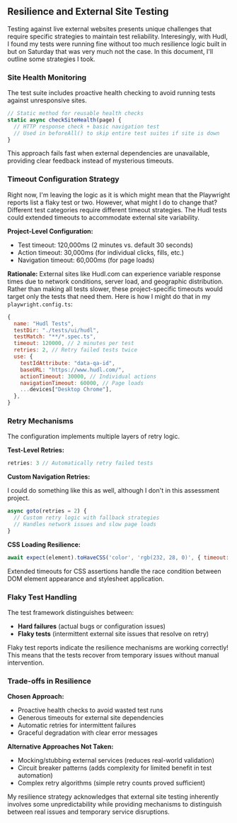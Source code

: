 ## Resilience and External Site Testing

Testing against live external websites presents unique challenges that require specific strategies to maintain test reliability. Interesingly, with Hudl, I found my tests were running fine without too much resilience logic built in but on Saturday that was very much not the case. In this document, I'll outline some strategies I took.

### Site Health Monitoring

The test suite includes proactive health checking to avoid running tests against unresponsive sites.

```javascript
// Static method for reusable health checks
static async checkSiteHealth(page) {
  // HTTP response check + basic navigation test
  // Used in beforeAll() to skip entire test suites if site is down
}
```

This approach fails fast when external dependencies are unavailable, providing clear feedback instead of mysterious timeouts.

### Timeout Configuration Strategy

Right now, I'm leaving the logic as it is which might mean that the Playwright reports list a flaky test or two. However, what might I do to change that? Different test categories require different timeout strategies. The Hudl tests could extended timeouts to accommodate external site variability.

**Project-Level Configuration:**
- Test timeout: 120,000ms (2 minutes vs. default 30 seconds)
- Action timeout: 30,000ms (for individual clicks, fills, etc.)
- Navigation timeout: 60,000ms (for page loads)

**Rationale:** External sites like Hudl.com can experience variable response times due to network conditions, server load, and geographic distribution. Rather than making all tests slower, these project-specific timeouts would target only the tests that need them. Here is how I might do that in my `playwright.config.ts`:

```javascript
{
  name: "Hudl Tests",
  testDir: "./tests/ui/hudl",
  testMatch: "**/*.spec.ts",
  timeout: 120000, // 2 minutes per test
  retries: 2, // Retry failed tests twice
  use: {
    testIdAttribute: "data-qa-id",
    baseURL: "https://www.hudl.com/",
    actionTimeout: 30000, // Individual actions
    navigationTimeout: 60000, // Page loads
    ...devices["Desktop Chrome"],
  },
}
```

### Retry Mechanisms

The configuration implements multiple layers of retry logic.

**Test-Level Retries:**

```javascript
retries: 3 // Automatically retry failed tests
```

**Custom Navigation Retries:**

I could do something like this as well, although I don't in this assessment project.

```javascript
async goto(retries = 2) {
  // Custom retry logic with fallback strategies
  // Handles network issues and slow page loads
}
```

**CSS Loading Resilience:**

```javascript
await expect(element).toHaveCSS('color', 'rgb(232, 28, 0)', { timeout: 10000 });
```

Extended timeouts for CSS assertions handle the race condition between DOM element appearance and stylesheet application.

### Flaky Test Handling

The test framework distinguishes between:

- **Hard failures** (actual bugs or configuration issues)
- **Flaky tests** (intermittent external site issues that resolve on retry)

Flaky test reports indicate the resilience mechanisms are working correctly! This means that the tests recover from temporary issues without manual intervention.

### Trade-offs in Resilience

**Chosen Approach:**

- Proactive health checks to avoid wasted test runs
- Generous timeouts for external site dependencies
- Automatic retries for intermittent failures
- Graceful degradation with clear error messages

**Alternative Approaches Not Taken:**

- Mocking/stubbing external services (reduces real-world validation)
- Circuit breaker patterns (adds complexity for limited benefit in test automation)
- Complex retry algorithms (simple retry counts proved sufficient)

My resilience strategy acknowledges that external site testing inherently involves some unpredictability while providing mechanisms to distinguish between real issues and temporary service disruptions.
